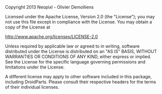 Copyright 2013 Neopixl - Olivier Demolliens

Licensed under the Apache License, Version 2.0 (the "License");
you may not use this file except in compliance with the License.
You may obtain a copy of the License at

http://www.apache.org/licenses/LICENSE-2.0

Unless required by applicable law or agreed to in writing, software
distributed under the License is distributed on an "AS IS" BASIS,
WITHOUT WARRANTIES OR CONDITIONS OF ANY KIND, either express or implied.
See the License for the specific language governing permissions and
limitations under the License.

A different license may apply to other software included in this package,
including DroidParts. Please consult their
respective headers for the terms of their individual licenses.
